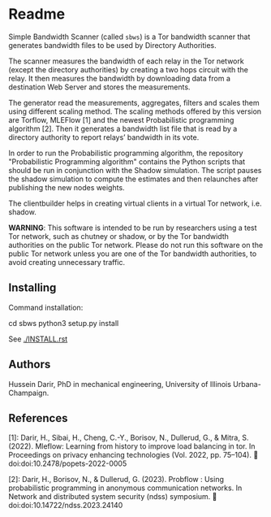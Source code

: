 Readme
======

Simple Bandwidth Scanner (called `sbws`) is a Tor bandwidth scanner that
generates bandwidth files to be used by Directory Authorities.

The scanner measures the bandwidth of each relay in the Tor network
(except the directory authorities) by creating a two hops circuit
with the relay. It then measures the bandwidth by downloading data
from a destination Web Server and stores the measurements.

The generator read the measurements, aggregates, filters and
scales them using different scaling method. The scaling methods offered by this version are Torflow,
MLEFlow [1] and the newest Probabilistic programming algorithm [2].
Then it generates a bandwidth list file that is read
by a directory authority to report relays’ bandwidth in its vote.

In order to run the Probabilistic programming algorithm, the repository "Probabilistic Programming algorithm" contains the Python scripts that should be run in conjunction with the Shadow simulation. The script pauses the shadow simulation to compute the estimates and then relaunches after publishing the new nodes weights.

The clientbuilder helps in creating virtual clients in a virtual Tor network, i.e. shadow.

**WARNING**: This software is intended to be run by researchers using a test
Tor network, such as chutney or shadow, or by the Tor bandwidth authorities
on the public Tor network.
Please do not run this software on the public Tor network unless you are one
of the Tor bandwidth authorities, to avoid creating unnecessary traffic.


Installing
------------

Command installation:

cd sbws
python3 setup.py install

See [./INSTALL.rst](INSTALL.rst)

## Authors

Hussein Darir,
PhD in mechanical engineering,
University of Illinois Urbana-Champaign.

## References

[1]: Darir, H., Sibai, H., Cheng, C.-Y., Borisov, N., Dullerud, G., & Mitra, S. (2022). Mleflow: Learning from history to improve load
balancing in tor. In Proceedings on privacy enhancing technologies (Vol. 2022, pp. 75–104). 􀃮 doi:doi:10.2478/popets-2022-0005

[2]: Darir, H., Borisov, N., & Dullerud, G. (2023). Probflow : Using probabilistic programming in anonymous communication networks.
In Network and distributed system security (ndss) symposium. 􀃮 doi:doi:10.14722/ndss.2023.24140
